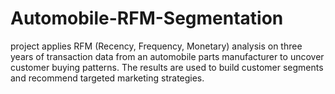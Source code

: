 # Automobile-RFM-Segmentation
project applies RFM (Recency, Frequency, Monetary) analysis on three years of transaction data from an automobile parts manufacturer to uncover customer buying patterns. The results are used to build customer segments and recommend targeted marketing strategies.
